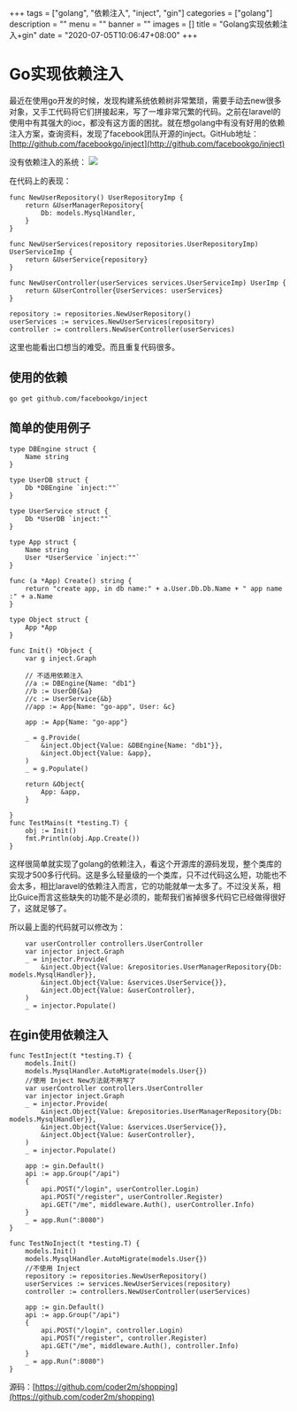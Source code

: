 +++
tags = ["golang", "依赖注入", "inject", "gin"]
categories = ["golang"]
description = ""
menu = ""
banner = ""
images = []
title = "Golang实现依赖注入+gin"
date = "2020-07-05T10:06:47+08:00"
+++


# Go实现依赖注入

最近在使用go开发的时候，发现构建系统依赖树非常繁琐，需要手动去new很多对象，又手工代码将它们拼接起来，写了一堆非常冗繁的代码。之前在laravel的使用中有其强大的ioc，都没有这方面的困扰。就在想golang中有没有好用的依赖注入方案，查询资料，发现了facebook团队开源的inject。GitHub地址：[http://github.com/facebookgo/inject](http://github.com/facebookgo/inject)


没有依赖注入的系统：
![](https://gitee.com/coder2m/pic/raw/master/img/20200709104638.png)

在代码上的表现：
```golang
func NewUserRepository() UserRepositoryImp {
	return &UserManagerRepository{
		Db: models.MysqlHandler,
	}
}

func NewUserServices(repository repositories.UserRepositoryImp) UserServiceImp {
	return &UserService{repository}
}

func NewUserController(userServices services.UserServiceImp) UserImp {
	return &UserController{UserServices: userServices}
}

repository := repositories.NewUserRepository()
userServices := services.NewUserServices(repository)
controller := controllers.NewUserController(userServices)

```

这里也能看出口想当的难受。而且重复代码很多。

## 使用的依赖
```golang
go get github.com/facebookgo/inject

```

## 简单的使用例子
```golang
type DBEngine struct {
	Name string
}

type UserDB struct {
	Db *DBEngine `inject:""`
}

type UserService struct {
	Db *UserDB `inject:""`
}

type App struct {
	Name string
	User *UserService `inject:""`
}

func (a *App) Create() string {
	return "create app, in db name:" + a.User.Db.Db.Name + " app name :" + a.Name
}

type Object struct {
	App *App
}

func Init() *Object {
	var g inject.Graph

	// 不适用依赖注入
	//a := DBEngine{Name: "db1"}
	//b := UserDB{&a}
	//c := UserService{&b}
	//app := App{Name: "go-app", User: &c}

	app := App{Name: "go-app"}

	_ = g.Provide(
		&inject.Object{Value: &DBEngine{Name: "db1"}},
		&inject.Object{Value: &app},
	)
	_ = g.Populate()

	return &Object{
		App: &app,
	}

}
func TestMains(t *testing.T) {
	obj := Init()
	fmt.Println(obj.App.Create())
}

```

这样很简单就实现了golang的依赖注入，看这个开源库的源码发现，整个类库的实现才500多行代码。这是多么轻量级的一个类库，只不过代码这么短，功能也不会太多，相比laravel的依赖注入而言，它的功能就单一太多了。不过没关系，相比Guice而言这些缺失的功能不是必须的，能帮我们省掉很多代码它已经做得很好了，这就足够了。


所以最上面的代码就可以修改为：
```golang
	var userController controllers.UserController
	var injector inject.Graph
	_ = injector.Provide(
		&inject.Object{Value: &repositories.UserManagerRepository{Db: models.MysqlHandler}},
		&inject.Object{Value: &services.UserService{}},
		&inject.Object{Value: &userController},
	)
	_ = injector.Populate()

```

## 在gin使用依赖注入

```golang
func TestInject(t *testing.T) {
	models.Init()
	models.MysqlHandler.AutoMigrate(models.User{})
	//使用 Inject New方法就不用写了
	var userController controllers.UserController
	var injector inject.Graph
	_ = injector.Provide(
		&inject.Object{Value: &repositories.UserManagerRepository{Db: models.MysqlHandler}},
		&inject.Object{Value: &services.UserService{}},
		&inject.Object{Value: &userController},
	)
	_ = injector.Populate()

	app := gin.Default()
	api := app.Group("/api")
	{
		api.POST("/login", userController.Login)
		api.POST("/register", userController.Register)
		api.GET("/me", middleware.Auth(), userController.Info)
	}
	_ = app.Run(":8080")
}

func TestNoInject(t *testing.T) {
	models.Init()
	models.MysqlHandler.AutoMigrate(models.User{})
	//不使用 Inject
	repository := repositories.NewUserRepository()
	userServices := services.NewUserServices(repository)
	controller := controllers.NewUserController(userServices)

	app := gin.Default()
	api := app.Group("/api")
	{
		api.POST("/login", controller.Login)
		api.POST("/register", controller.Register)
		api.GET("/me", middleware.Auth(), controller.Info)
	}
	_ = app.Run(":8080")
}

```

源码：[https://github.com/coder2m/shopping](https://github.com/coder2m/shopping)
